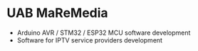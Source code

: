 # UAB MaReMedia

* Arduino AVR / STM32 / ESP32 MCU software development
* Software for IPTV service providers development
